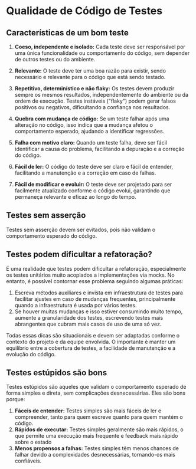 # Qualidade de Código de Testes

## Características de um bom teste

1. **Coeso, independente e isolado:**
   Cada teste deve ser responsável por uma única funcionalidade ou comportamento do código, sem depender de outros testes ou do ambiente.

2. **Relevante:**
   O teste deve ter uma boa razão para existir, sendo necessário e relevante para o código que está sendo testado.

3. **Repetitivo, determinístico e não flaky:**
   Os testes devem produzir sempre os mesmos resultados, independentemente do ambiente ou da ordem de execução. Testes instáveis ("flaky") podem gerar falsos positivos ou negativos, dificultando a confiança nos resultados.

4. **Quebra com mudança de código:**
   Se um teste falhar após uma alteração no código, isso indica que a mudança afetou o comportamento esperado, ajudando a identificar regressões.

5. **Falha com motivo claro:**
   Quando um teste falha, deve ser fácil identificar a causa do problema, facilitando a depuração e a correção do código.

6. **Fácil de ler:**
   O código do teste deve ser claro e fácil de entender, facilitando a manutenção e a correção em caso de falhas.

7. **Fácil de modificar e evoluir:**
   O teste deve ser projetado para ser facilmente atualizado conforme o código evolui, garantindo que permaneça relevante e eficaz ao longo do tempo.

## Testes sem asserção

Testes sem asserção devem ser evitados, pois não validam o comportamento esperado do código.


## Testes podem dificultar a refatoração?

É uma realidade que testes podem dificultar a refatoração, especialmente os testes unitários muito acoplados a implementações via mocks. No entanto, é possível contornar esse problema seguindo algumas práticas:

1. Escreva métodos auxiliares e invista em infraestrutura de testes para facilitar ajustes em caso de mudanças frequentes, principalmente quando a infraestrutura é usada por vários testes.
2. Se houver muitas mudanças e isso estiver consumindo muito tempo, aumente a granularidade dos testes, escrevendo testes mais abrangentes que cubram mais casos de uso de uma só vez.

Todas essas dicas são situacionais e devem ser adaptadas conforme o contexto do projeto e da equipe envolvida. O importante é manter um equilíbrio entre a cobertura de testes, a facilidade de manutenção e a evolução do código.


## Testes estúpidos são bons


Testes estúpidos são aqueles que validam o comportamento esperado de forma simples e direta, sem complicações desnecessárias. Eles são bons porque:

1. **Fáceis de entender:** Testes simples são mais fáceis de ler e compreender, tanto para quem escreve quanto para quem mantém o código.
2. **Rápidos de executar:** Testes simples geralmente são mais rápidos, o que permite uma execução mais frequente e feedback mais rápido sobre o estado
3. **Menos propensos a falhas:** Testes simples têm menos chances de falhar devido a complexidades desnecessárias, tornando-os mais confiáveis.
